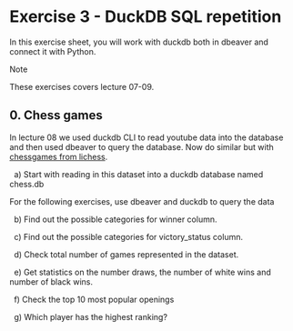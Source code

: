 # Exercise 3 - DuckDB SQL repetition

In this exercise sheet, you will work with duckdb both in dbeaver and connect it with Python.

> [!NOTE]
> These exercises covers lecture 07-09.

## 0. Chess games

In lecture 08 we used duckdb CLI to read youtube data into the database and then used dbeaver to query the database. Now do similar but with [chessgames from lichess](https://www.kaggle.com/datasets/datasnaek/chess). 

&nbsp; a) Start with reading in this dataset into a duckdb database named chess.db 

For the following exercises, use dbeaver and duckdb to query the data

&nbsp; b) Find out the possible categories for winner column. 

&nbsp; c) Find out the possible categories for victory_status column. 

&nbsp; d) Check total number of games represented in the dataset.

&nbsp; e) Get statistics on the number draws, the number of white wins and number of black wins.

&nbsp; f) Check the top 10 most popular openings 

&nbsp; g) Which player has the highest ranking? 





